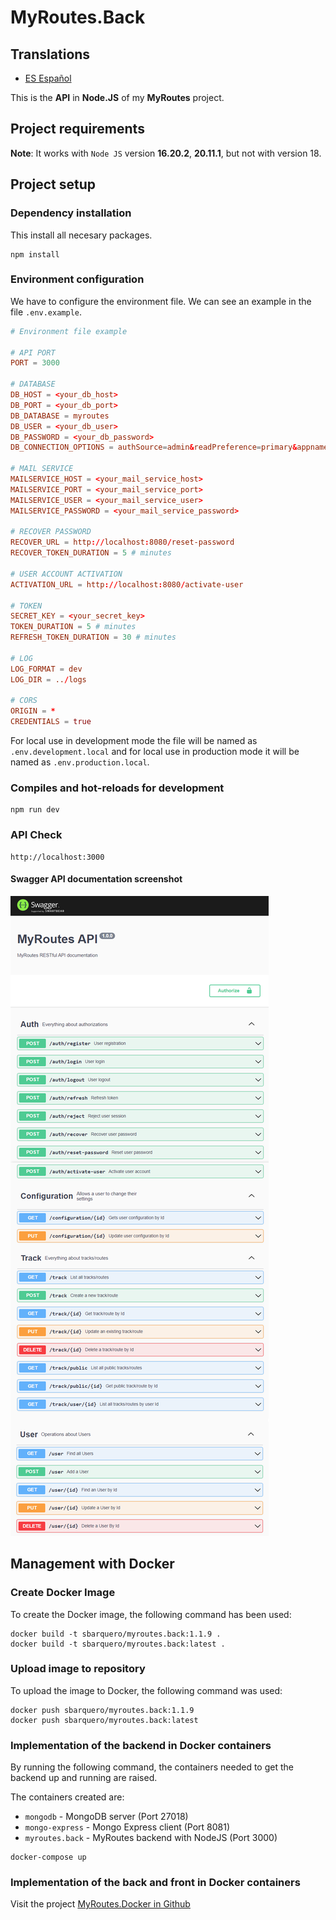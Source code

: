 # MyRoutes.Back

## Translations

- [ES Español](./README.es.md)

This is the **API** in **Node.JS** of my **MyRoutes** project.

## Project requirements

**Note**: It works with `Node JS` version **16.20.2**, **20.11.1**, but not with version 18.

## Project setup

### Dependency installation
This install all necesary packages.
```shell
npm install
```

### Environment configuration
We have to configure the environment file. We can see an example in the file ```.env.example```.

```conf
# Environment file example

# API PORT
PORT = 3000

# DATABASE
DB_HOST = <your_db_host>
DB_PORT = <your_db_port>
DB_DATABASE = myroutes
DB_USER = <your_db_user>
DB_PASSWORD = <your_db_password>
DB_CONNECTION_OPTIONS = authSource=admin&readPreference=primary&appname=MongoDB%20Compass&directConnection=true&ssl=false

# MAIL SERVICE
MAILSERVICE_HOST = <your_mail_service_host>
MAILSERVICE_PORT = <your_mail_service_port>
MAILSERVICE_USER = <your_mail_service_user>
MAILSERVICE_PASSWORD = <your_mail_service_password>

# RECOVER PASSWORD
RECOVER_URL = http://localhost:8080/reset-password
RECOVER_TOKEN_DURATION = 5 # minutes

# USER ACCOUNT ACTIVATION
ACTIVATION_URL = http://localhost:8080/activate-user

# TOKEN
SECRET_KEY = <your_secret_key>
TOKEN_DURATION = 5 # minutes
REFRESH_TOKEN_DURATION = 30 # minutes

# LOG
LOG_FORMAT = dev
LOG_DIR = ../logs

# CORS
ORIGIN = *
CREDENTIALS = true
```
For local use in development mode the file will be named as `.env.development.local` and for local use in production mode it will be named as `.env.production.local`.

### Compiles and hot-reloads for development
```shell
npm run dev
```

### API Check
```
http://localhost:3000
```

#### Swagger API documentation screenshot

![](doc_img/swagger-doc.png)

## Management with Docker

### Create Docker Image

To create the Docker image, the following command has been used:

```
docker build -t sbarquero/myroutes.back:1.1.9 .
docker build -t sbarquero/myroutes.back:latest .
```

### Upload image to repository

To upload the image to Docker, the following command was used:

```
docker push sbarquero/myroutes.back:1.1.9
docker push sbarquero/myroutes.back:latest
```

### Implementation of the backend in Docker containers

By running the following command, the containers needed to get the backend up and running are raised.

The containers created are:
  - `mongodb` - MongoDB server (Port 27018)
  - `mongo-express` - Mongo Express client (Port 8081)
  - `myroutes.back` - MyRoutes backend with NodeJS (Port 3000)

```
docker-compose up
```

### Implementation of the back and front in Docker containers

Visit the project [MyRoutes.Docker in Github](https://github.com/sbarquero/MyRoutes.Docker)
